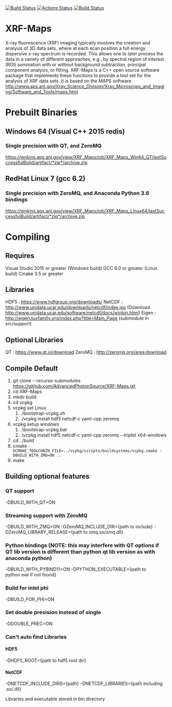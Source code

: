 [![Build Status](https://travis-ci.org/aglowacki/XRF-Maps.svg?branch=master)](https://travis-ci.org/aglowacki/XRF-Maps)
[![Actions Status](https://github.com/aglowacki/XRF-Maps/workflows/CMake/badge.svg)](https://github.com/aglowacki/XRF-Maps/actions)
[![Build Status](https://dev.azure.com/aglow/XRF-Maps/_apis/build/status/aglowacki.XRF-Maps?branchName=master)](https://dev.azure.com/aglow/XRF-Maps/_build/latest?definitionId=2&branchName=master)

# XRF-Maps

X-ray fluorescence (XRF) imaging typically involves the creation and analysis of 3D data sets, where at each scan position a full energy dispersive x-ray spectrum is recorded. This allows one to later process the data in a variety of different approaches, e.g., by spectral region of interest (ROI) summation with or without background subtraction, principal component analysis, or fitting. XRF-Maps is a C++ open source software package that implements these functions to provide a tool set for the analysis of XRF data sets. It is based on the MAPS software http://www.aps.anl.gov/Xray_Science_Division/Xray_Microscopy_and_Imaging/Software_and_Tools/maps.html

# Prebuilt Binaries

## Windows 64 (Visual C++ 2015 redis)

### Single precision with QT, and ZeroMQ

https://jenkins.aps.anl.gov/view/XRF_Maps/job/XRF_Maps_Win64_QT/lastSuccessfulBuild/artifact/*zip*/archive.zip

## RedHat Linux 7 (gcc 6.2)

### Single precision with ZeroMQ, and Anaconda Python 3.6 bindings

https://jenkins.aps.anl.gov/view/XRF_Maps/job/XRF_Maps_Linux64/lastSuccessfulBuild/artifact/*zip*/archive.zip

# Compiling

## Requires

Visual Studio 2015 or greater (Windows build)
GCC 6.0 or greater (Linux build)
Cmake 3.5 or greater

## Libraries

HDF5 : https://www.hdfgroup.org/downloads/
NetCDF : http://www.unidata.ucar.edu/downloads/netcdf/index.jsp (Download http://www.unidata.ucar.edu/software/netcdf/docs/winbin.html)
Eigen : http://eigen.tuxfamily.org/index.php?title=Main_Page (submodule in src/support)

## Optional Libraries

QT : https://www.qt.io/download
ZeroMQ : http://zeromq.org/area:download

## Compile Default

1) git clone --recurse-submodules https://github.com/AdvancedPhotonSource/XRF-Maps.git
2) cd XRF-Maps
3) mkdir build
4) cd vcpkg
5) vcpkg set Linux
   1) ./bootstrap-vcpkg.sh
   2) ./vcpkg install hdf5 netcdf-c yaml-cpp zeromq
6) vcpkg setup windows
   1) .\bootstrap-vcpkg.bat
   2) .\vcpkg install hdf5 netcdf-c yaml-cpp zeromq --triplet x64-windows
7) cd ../build
8) cmake `-DCMAKE_TOOLCHAIN_FILE=../vcpkg/scripts/buildsystems/vcpkg.cmake -DBUILD_WITH_ZMQ=ON ..`
9) make

## Building optional features

### QT support

-DBUILD_WITH_QT=ON

### Streaming support with ZeroMQ

-DBUILD_WITH_ZMQ=ON -DZeroMQ_INCLUDE_DIR={path to include} -DZeroMQ_LIBRARY_RELEASE={path to zmq.so/zmq.dll}

### Python bindings (NOTE: this may interfere with QT options if QT lib version is different than python qt lib version as with anaconda python)

-DBUILD_WITH_PYBIND11=ON
-DPYTHON_EXECUTABLE={path to python.exe if not found}

### Build for intel phi

-DBUILD_FOR_PHI=ON

### Set double presision instead of single

-DDOUBLE_PREC=ON

### Can't auto find Libraries

#### HDF5

-DHDF5_ROOT={path to hdf5 root dir}

#### NetCDF

-DNETCDF_INCLUDE_DIRS={path} -DNETCDF_LIBRARIES={path including .so/.dll}

Libraries and executable stored in bin directory
